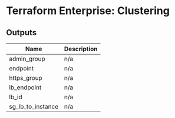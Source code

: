 # Terraform Enterprise: Clustering

## Outputs

| Name | Description |
|------|-------------|
| admin\_group | n/a |
| endpoint | n/a |
| https\_group | n/a |
| lb\_endpoint | n/a |
| lb\_id | n/a |
| sg\_lb\_to\_instance | n/a |

